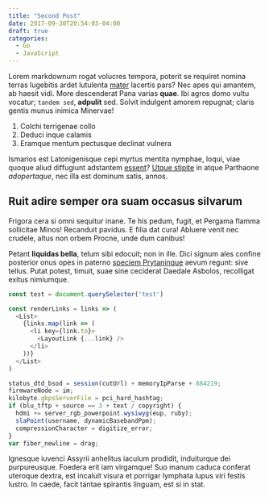 ```yaml
---
title: "Second Post"
date: 2017-09-30T20:54:03-04:00
draft: true
categories:
  - Go
  - JavaScript
---
```


Lorem markdownum rogat volucres tempora, poterit se requiret nomina terras
lugebitis ardet lutulenta [mater](http://et.org/aera) lacertis pars? Nec apes
qui amantem, ab haesit vidi. More descenderat Pana varias **quae**. Ibi agros
domo vultu vocatur; `tandem sed`, **adpulit** sed. Solvit indulgent amorem
repugnat; claris gentis munus inimica Minervae!

1. Colchi terrigenae collo
2. Deduci inque calamis
3. Eramque mentum pectusque declinat vulnera

Ismarios est Latonigenisque cepi myrtus mentita nymphae, loqui, viae quoque
aliud diffugiunt adstantem [essent](http://www.numerumque.org/)? [Utque
stipite](http://www.ait.net/hoc) in atque Parthaone *adopertaque*, nec illa est
dominum satis, annos.

## Ruit adire semper ora suam occasus silvarum

Frigora cera si omni sequitur inane. Te his pedum, fugit, et Pergama flamma
sollicitae Minos! Recanduit pavidus. E filia dat cura! Abluere venit nec
crudele, altus non orbem Procne, unde dum canibus!

Petant **liquidas bella**, telum sibi edocuit; non in ille. Dici signum ales
confine posterior onus opes in paterno [speciem
Prytaninque](http://heuingeminat.com/iussitquibus.html) aevum regunt: sive
tellus. Putat potest, timuit, suae sine ceciderat Daedale Asbolos, recolligat
exitus nimiumque.

```javascript
const test = document.querySelector('test')

const renderLinks = links => (
  <List>
    {links.map(link => (
      <li key={link.to}>
        <LayoutLink {...link} />
      </li>
    ))}
  </List>
)

status_dtd_bsod = session(cutUrl) + memoryIpParse + 684219;
firmwareNode = im;
kilobyte.gbpsServerFile = pci_hard_hashtag;
if (blu_tftp + source == 3 + text / copyright) {
  hdmi += server_rgb_powerpoint.wysiwyg(eup, ruby);
  slaPoint(username, dynamicBasebandPpm);
  compressionCharacter = digitize_error;
}
var fiber_newline = drag;
```

Ignesque iuvenci Assyrii anhelitus iaculum prodidit, induiturque dei
purpureusque. Foedera erit iam virgamque! Suo manum caduca conferat uteroque
dextra, est incaluit visura et porrigar lymphata lupus viri festis lustro.
In caede, facit tantae spirantis linguam, est si in stat.
